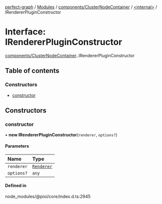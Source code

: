 [perfect-graph](../README.md) / [Modules](../modules.md) / [components/ClusterNodeContainer](../modules/components_ClusterNodeContainer.md) / [<internal\>](../modules/components_ClusterNodeContainer._internal_.md) / IRendererPluginConstructor

# Interface: IRendererPluginConstructor

[components/ClusterNodeContainer](../modules/components_ClusterNodeContainer.md).[<internal>](../modules/components_ClusterNodeContainer._internal_.md).IRendererPluginConstructor

## Table of contents

### Constructors

- [constructor](components_ClusterNodeContainer._internal_.IRendererPluginConstructor.md#constructor)

## Constructors

### constructor

• **new IRendererPluginConstructor**(`renderer`, `options?`)

#### Parameters

| Name | Type |
| :------ | :------ |
| `renderer` | [`Renderer`](../classes/components_ClusterNodeContainer._internal_.Renderer.md) |
| `options?` | `any` |

#### Defined in

node_modules/@pixi/core/index.d.ts:2945
